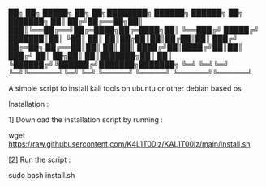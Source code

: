 ██╗  ██╗ █████╗ ██╗     ██╗████████╗ ██████╗  ██████╗ ██╗     ███████╗
██║ ██╔╝██╔══██╗██║    ███║╚══██╔══╝██╔═████╗██╔═████╗██║     ╚══███╔╝
█████╔╝ ███████║██║    ╚██║   ██║   ██║██╔██║██║██╔██║██║       ███╔╝
██╔═██╗ ██╔══██║██║     ██║   ██║   ████╔╝██║████╔╝██║██║      ███╔╝
██║  ██╗██║  ██║███████╗██║   ██║   ╚██████╔╝╚██████╔╝███████╗███████╗
╚═╝  ╚═╝╚═╝  ╚═╝╚══════╝╚═╝   ╚═╝    ╚═════╝  ╚═════╝ ╚══════╝╚══════╝



A simple script to install kali tools on ubuntu or other debian based os

Installation :

1] Download the installation script by running :

wget https://raw.githubusercontent.com/K4L1T00lz/KAL1T00lz/main/install.sh

[2] Run the script :

sudo bash install.sh
